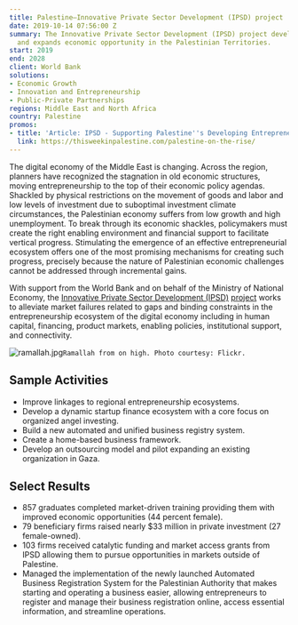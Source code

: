 ```yaml
---
title: Palestine—Innovative Private Sector Development (IPSD) project
date: 2019-10-14 07:56:00 Z
summary: The Innovative Private Sector Development (IPSD) project develops entrepreneurship
  and expands economic opportunity in the Palestinian Territories.
start: 2019
end: 2028
client: World Bank
solutions:
- Economic Growth
- Innovation and Entrepreneurship
- Public-Private Partnerships
regions: Middle East and North Africa
country: Palestine
promos:
- title: 'Article: IPSD - Supporting Palestine''s Developing Entrepreneurial Ecosystem'
  link: https://thisweekinpalestine.com/palestine-on-the-rise/
---
```


The digital economy of the Middle East is changing. Across the region, planners have recognized the stagnation in old economic structures, moving entrepreneurship to the top of their economic policy agendas. Shackled by physical restrictions on the movement of goods and labor and low levels of investment due to suboptimal investment climate circumstances, the Palestinian economy suffers from low growth and high unemployment. To break through its economic shackles, policymakers must create the right enabling environment and financial support to facilitate vertical progress. Stimulating the emergence of an effective entrepreneurial ecosystem offers one of the most promising mechanisms for creating such progress, precisely because the nature of Palestinian economic challenges cannot be addressed through incremental gains.
 
With support from the World Bank and on behalf of the Ministry of National Economy, the [Innovative Private Sector Development (IPSD)](https://www.ipsd.ps/) [project](https://www.linkedin.com/company/ipsdpalestine/posts/) works to alleviate market failures related to gaps and binding constraints in the entrepreneurship ecosystem of the digital economy including in human capital, financing, product markets, enabling policies, institutional support, and connectivity.

![ramallah.jpg](/uploads/ramallah.jpg)`Ramallah from on high. Photo courtesy: Flickr.`
 
## Sample Activities

* Improve linkages to regional entrepreneurship ecosystems.
* Develop a dynamic startup finance ecosystem with a core focus on organized angel investing.
* Build a new automated and unified business registry system.
* Create a home-based business framework.
* Develop an outsourcing model and pilot expanding an existing organization in Gaza.

## Select Results

* 857 graduates completed market-driven training providing them with improved economic opportunities (44 percent female).
* 79 beneficiary firms raised nearly $33 million in private investment (27 female-owned).
* 103 firms received catalytic funding and market access grants from IPSD allowing them to pursue opportunities in markets outside of Palestine.
* Managed the implementation of the newly launched Automated Business Registration System for the Palestinian Authority that makes starting and operating a business easier, allowing entrepreneurs to register and manage their business registration online, access essential information, and streamline operations.